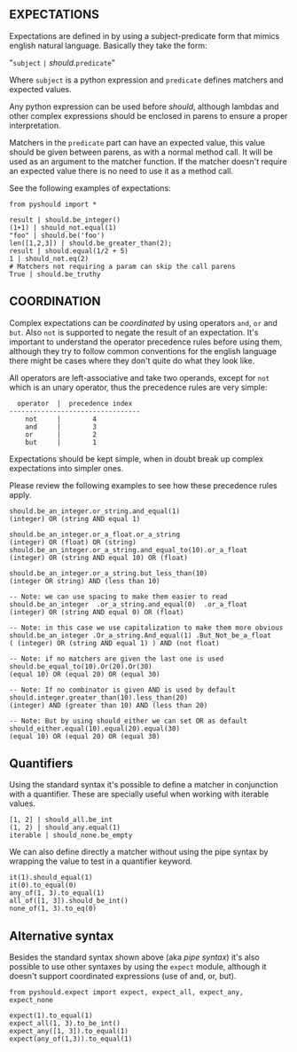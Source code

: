 ## EXPECTATIONS ##

Expectations are defined in by using a subject-predicate form that mimics
english natural language. Basically they take the form:

"`subject` `|` _should_.`predicate`"

Where `subject` is a python expression and `predicate` defines matchers and 
expected values.

Any python expression can be used before _should_, although lambdas and other
complex expressions should be enclosed in parens to ensure a proper interpretation.

Matchers in the `predicate` part can have an expected value, this value should be
given between parens, as with a normal method call. It will be used as an argument 
to the matcher function. If the matcher doesn't require an expected value there is 
no need to use it as a method call.

See the following examples of expectations:

    from pyshould import *

    result | should.be_integer()
    (1+1) | should_not.equal(1)
    "foo" | should.be('foo')
    len([1,2,3]) | should.be_greater_than(2);
    result | should.equal(1/2 + 5)
    1 | should_not.eq(2)
    # Matchers not requiring a param can skip the call parens
    True | should.be_truthy


## COORDINATION ##

Complex expectations can be _coordinated_ by using operators `and`, `or` and
`but`. Also `not` is supported to negate the result of an expectation. It's
important to understand the operator precedence rules before using them,
although they try to follow common conventions for the english language there
might be cases where they don't quite do what they look like.

All operators are left-associative and take two operands, except for `not` which
is an unary operator, thus the precedence rules are very simple:

      operator  |  precedence index
    ---------------------------------
        not     |        4
        and     |        3
        or      |        2
        but     |        1

Expectations should be kept simple, when in doubt break up complex expectations 
into simpler ones.

Please review the following examples to see how these precedence rules
apply.

    should.be_an_integer.or_string.and_equal(1)
    (integer) OR (string AND equal 1)

    should.be_an_integer.or_a_float.or_a_string
    (integer) OR (float) OR (string)
    should.be_an_integer.or_a_string.and_equal_to(10).or_a_float
    (integer) OR (string AND equal 10) OR (float)

    should.be_an_integer.or_a_string.but_less_than(10)
    (integer OR string) AND (less than 10)

    -- Note: we can use spacing to make them easier to read
    should.be_an_integer  .or_a_string.and_equal(0)  .or_a_float
    (integer) OR (string AND equal 0) OR (float)

    -- Note: in this case we use capitalization to make them more obvious
    should.be_an_integer .Or_a_string.And_equal(1) .But_Not_be_a_float
    ( (integer) OR (string AND equal 1) ) AND (not float)

    -- Note: if no matchers are given the last one is used
    should.be_equal_to(10).Or(20).Or(30)
    (equal 10) OR (equal 20) OR (equal 30)

    -- Note: If no combinator is given AND is used by default
    should.integer.greater_than(10).less_than(20)
    (integer) AND (greater than 10) AND (less than 20)

    -- Note: But by using should_either we can set OR as default
    should_either.equal(10).equal(20).equal(30)
    (equal 10) OR (equal 20) OR (equal 30)


## Quantifiers ##

Using the standard syntax it's possible to define a matcher in conjunction
with a quantifier. These are specially useful when working with iterable
values.

    [1, 2] | should_all.be_int
    (1, 2) | should_any.equal(1)
    iterable | should_none.be_empty

We can also define directly a matcher without using the pipe syntax by
wrapping the value to test in a quantifier keyword.

    it(1).should_equal(1)
    it(0).to_equal(0)
    any_of(1, 3).to_equal(1)
    all_of([1, 3]).should_be_int()
    none_of(1, 3).to_eq(0)


## Alternative syntax ##

Besides the standard syntax shown above (aka _pipe syntax_) it's also possible
to use other syntaxes by using the `expect` module, although it doesn't support
coordinated expressions (use of and, or, but).

    from pyshould.expect import expect, expect_all, expect_any, expect_none

    expect(1).to_equal(1)
    expect_all(1, 3).to_be_int()
    expect_any([1, 3]).to_equal(1)
    expect(any_of(1,3)).to_equal(1)

